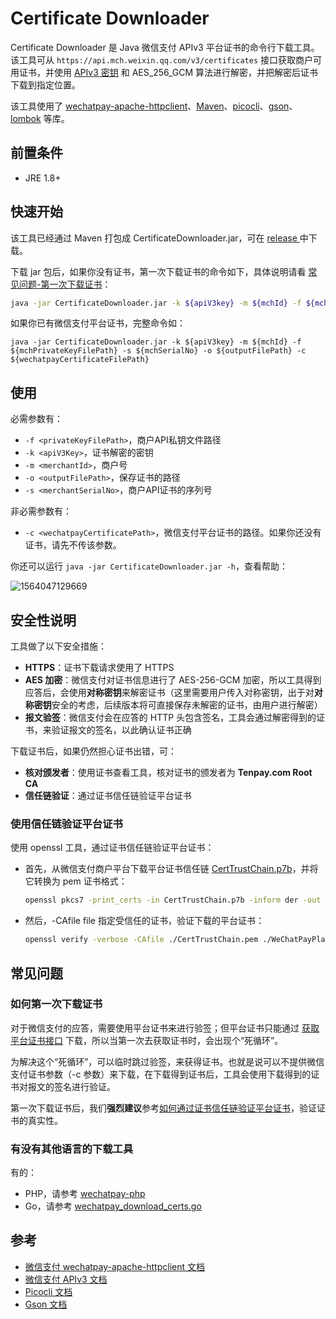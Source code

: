 # Certificate Downloader

Certificate Downloader 是 Java 微信支付 APIv3 平台证书的命令行下载工具。该工具可从 `https://api.mch.weixin.qq.com/v3/certificates` 接口获取商户可用证书，并使用 [APIv3 密钥](https://wechatpay-api.gitbook.io/wechatpay-api-v3/ren-zheng/api-v3-mi-yao) 和 AES_256_GCM 算法进行解密，并把解密后证书下载到指定位置。

该工具使用了 [wechatpay-apache-httpclient]()、[Maven](https://github.com/apache/maven)、[picocli](https://github.com/remkop/picocli)、[gson]()、[lombok](https://github.com/rzwitserloot/lombok) 等库。

## 前置条件

+ JRE 1.8+

## 快速开始

该工具已经通过 Maven 打包成 CertificateDownloader.jar，可在 [release ](https://github.com/EliasZzz/CertificateDownloader/releases) 中下载。

下载 jar 包后，如果你没有证书，第一次下载证书的命令如下，具体说明请看 [常见问题-第一次下载证书](#如何第一次下载证书)：

```bash
java -jar CertificateDownloader.jar -k ${apiV3key} -m ${mchId} -f ${mchPrivateKeyFilePath} -s ${mchSerialNo} -o ${outputFilePath}
```

如果你已有微信支付平台证书，完整命令如：

```
java -jar CertificateDownloader.jar -k ${apiV3key} -m ${mchId} -f ${mchPrivateKeyFilePath} -s ${mchSerialNo} -o ${outputFilePath} -c ${wechatpayCertificateFilePath}
```

## 使用

必需参数有：

- `-f <privateKeyFilePath>`，商户API私钥文件路径
- `-k <apiV3Key>`，证书解密的密钥
- `-m <merchantId>`，商户号
- `-o <outputFilePath>`，保存证书的路径
- `-s <merchantSerialNo>`，商户API证书的序列号

非必需参数有：

- `-c <wechatpayCertificatePath>`，微信支付平台证书的路径。如果你还没有证书，请先不传该参数。

你还可以运行 `java -jar CertificateDownloader.jar -h`，查看帮助：

![1564047129669](images/help.png)

## 安全性说明

工具做了以下安全措施：

- **HTTPS**：证书下载请求使用了 HTTPS
- **AES 加密**：微信支付对证书信息进行了 AES-256-GCM 加密，所以工具得到应答后，会使用**对称密钥**来解密证书（这里需要用户传入对称密钥，出于对**对称密钥**安全的考虑，后续版本将可直接保存未解密的证书，由用户进行解密）
- **报文验签**：微信支付会在应答的 HTTP 头包含签名，工具会通过解密得到的证书，来验证报文的签名，以此确认证书正确

下载证书后，如果仍然担心证书出错，可：

- **核对颁发者**：使用证书查看工具，核对证书的颁发者为 **Tenpay.com Root CA**
- **信任链验证**：通过证书信任链验证平台证书

### 使用信任链验证平台证书

使用 openssl 工具，通过证书信任链验证平台证书：
- 首先，从微信支付商户平台下载平台证书信任链 [CertTrustChain.p7b](https://wx.gtimg.com/mch/files/CertTrustChain.p7b)，并将它转换为 pem 证书格式：
  
  ```bash
  openssl pkcs7 -print_certs -in CertTrustChain.p7b -inform der -out CertTrustChain.pem
  ```
  
- 然后，-CAfile file 指定受信任的证书，验证下载的平台证书：

  ```bash
  openssl verify -verbose -CAfile ./CertTrustChain.pem ./WeChatPayPlatform.pem
  ```
  

## 常见问题

### 如何第一次下载证书

对于微信支付的应答，需要使用平台证书来进行验签；但平台证书只能通过 [获取平台证书接口](https://wechatpay-api.gitbook.io/wechatpay-api-v3/jie-kou-wen-dang/ping-tai-zheng-shu#huo-qu-ping-tai-zheng-shu-lie-biao) 下载，所以当第一次去获取证书时，会出现个“死循环”。

为解决这个“死循环”，可以临时跳过验签，来获得证书。也就是说可以不提供微信支付证书参数（-c 参数）来下载，在下载得到证书后，工具会使用下载得到的证书对报文的签名进行验证。

第一次下载证书后，我们**强烈建议**参考[如何通过证书信任链验证平台证书](https://pay.weixin.qq.com/docs/merchant/development/interface-rules/certificate-faqs.html#%E5%A6%82%E4%BD%95%E9%80%9A%E8%BF%87%E8%AF%81%E4%B9%A6%E4%BF%A1%E4%BB%BB%E9%93%BE%E9%AA%8C%E8%AF%81%E5%B9%B3%E5%8F%B0%E8%AF%81%E4%B9%A6)，验证证书的真实性。 

### 有没有其他语言的下载工具

有的：

+ PHP，请参考 [wechatpay-php](https://github.com/wechatpay-apiv3/wechatpay-php#%E5%A6%82%E4%BD%95%E4%B8%8B%E8%BD%BD%E5%B9%B3%E5%8F%B0%E8%AF%81%E4%B9%A6)
+ Go，请参考 [wechatpay_download_certs.go](https://github.com/wechatpay-apiv3/wechatpay-go/blob/main/cmd/wechatpay_download_certs/wechatpay_download_certs.go)

## 参考

- [微信支付 wechatpay-apache-httpclient 文档](https://github.com/wechatpay-apiv3/wechatpay-apache-httpclient/blob/master/README.md)
- [微信支付 APIv3 文档](https://pay.weixin.qq.com/wiki/doc/apiv3/wechatpay/wechatpay-1.shtml)
- [Picocli 文档](https://github.com/remkop/picocli/blob/master/README.md)
- [Gson 文档](https://github.com/google/gson/blob/master/README.md)
